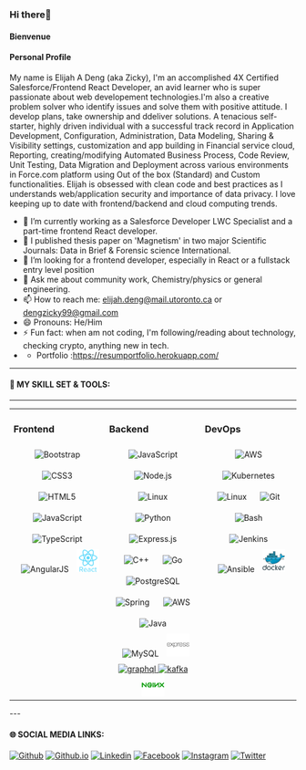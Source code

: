 ### Hi there👋

#### Bienvenue
#### Personal Profile
My name is Elijah  A  Deng (aka Zicky), I'm an accomplished 4X Certified Salesforce/Frontend React Developer, an avid learner who is super passionate about web developement technologies.I'm also a creative problem solver who identify issues and solve them with positive attitude. I develop plans, take ownership and ddeliver solutions. A tenacious self-starter, highly driven individual with a successful track record in Application Development, Configuration, Administration, Data Modeling, Sharing & Visibility settings, customization and app building in Financial service cloud, Reporting, creating/modifying Automated Business Process, Code Review, Unit Testing, Data Migration and Deployment across various environments in Force.com platform using Out of the box (Standard) and Custom functionalities. Elijah is obsessed with clean code and best practices as I understands web/application security and importance of data privacy. I love keeping up to date with frontend/backend and cloud computing trends.

- 🔭 I’m currently working as a Salesforce Developer LWC Specialist and a part-time frontend React developer.
- 🌱 I published thesis paper on 'Magnetism' in two major Scientific Journals: Data in Brief & Forensic science International. 
- 👯 I’m looking for a frontend developer, especially in React or a fullstack entry level position
- 💬 Ask me about community work, Chemistry/physics or general engineering.
- 📫 How to reach me: elijah.deng@mail.utoronto.ca or dengzicky99@gmail.com
- 😄 Pronouns: He/Him
- ⚡ Fun fact: when am not coding, I'm following/reading about technology, checking crypto, anything new in tech.
- - Portfolio :https://resumportfolio.herokuapp.com/

---
#### 🎯 MY SKILL SET & TOOLS:
---
<!-- <p>
Cloud Stack: <br>
<code><img width="12%" src="https://www.vectorlogo.zone/logos/firebase/firebase-ar21.svg"></code>
<code><img width="12%" src="https://www.vectorlogo.zone/logos/google_cloud/google_cloud-ar21.svg"></code>
</p>
<p>
Client-Server:<br>
<code><img width="12%" src="https://www.vectorlogo.zone/logos/linux/linux-ar21.svg"></code>
<code><img width="12%" src="https://www.vectorlogo.zone/logos/apache/apache-ar21.svg"></code></p>
<p><code><img width="12%" src="https://www.vectorlogo.zone/logos/mysql/mysql-ar21.svg"></code>
</p>
<p>
Software Development:<br>
<code><img width="12%" src="https://www.vectorlogo.zone/logos/nodejs/nodejs-ar21.svg"></code>
<code><img width="12%" src="https://www.vectorlogo.zone/logos/reactjs/reactjs-ar21.svg"></code></p>
<p><code><img width="12%" src="https://www.vectorlogo.zone/logos/expoio/expoio-ar21.svg"></code>
</p>

--->
<table><tr><td valign="top" width="33%">

### Frontend  
<div align="center">  
<img style="margin: 10px" src="https://profilinator.rishav.dev/skills-assets/bootstrap-plain.svg" alt="Bootstrap" height="50" />  
<img style="margin: 10px" src="https://profilinator.rishav.dev/skills-assets/css3-original-wordmark.svg" alt="CSS3" height="50" />  
<img style="margin: 10px" src="https://profilinator.rishav.dev/skills-assets/html5-original-wordmark.svg" alt="HTML5" height="50" />  
<img style="margin: 10px" src="https://profilinator.rishav.dev/skills-assets/javascript-original.svg" alt="JavaScript" height="50" />  
<img style="margin: 10px" src="https://profilinator.rishav.dev/skills-assets/typescript-original.svg" alt="TypeScript" height="50" />  
<img style="margin: 10px" src="https://profilinator.rishav.dev/skills-assets/angularjs-original.svg" alt="AngularJS" height="50" />  
  <a href="https://reactjs.org/" target="_blank">
        <img
            src="https://raw.githubusercontent.com/devicons/devicon/master/icons/react/react-original-wordmark.svg"
            alt="react"
            width="40"
            height="40"
        />
    </a>
</div>

</td><td valign="top" width="33%">



### Backend  
<div align="center">  
<img style="margin: 10px" src="https://profilinator.rishav.dev/skills-assets/javascript-original.svg" alt="JavaScript" height="50" />  
<img style="margin: 10px" src="https://profilinator.rishav.dev/skills-assets/nodejs-original-wordmark.svg" alt="Node.js" height="50" />  
<img style="margin: 10px" src="https://profilinator.rishav.dev/skills-assets/linux-original.svg" alt="Linux" height="50" />  
<img style="margin: 10px" src="https://profilinator.rishav.dev/skills-assets/python-original.svg" alt="Python" height="50" />  
<img style="margin: 10px" src="https://profilinator.rishav.dev/skills-assets/express-original-wordmark.svg" alt="Express.js" height="50" />  
<img style="margin: 10px" src="https://profilinator.rishav.dev/skills-assets/cplusplus-original.svg" alt="C++" height="50" />  
<img style="margin: 10px" src="https://profilinator.rishav.dev/skills-assets/go-original.svg" alt="Go" height="50" />  
<img style="margin: 10px" src="https://profilinator.rishav.dev/skills-assets/postgresql-original-wordmark.svg" alt="PostgreSQL" height="50" />  
<img style="margin: 10px" src="https://profilinator.rishav.dev/skills-assets/springio-icon.svg" alt="Spring" height="50" />  
<img style="margin: 10px" src="https://profilinator.rishav.dev/skills-assets/amazonwebservices-original-wordmark.svg" alt="AWS" height="50" />  
<img style="margin: 10px" src="https://profilinator.rishav.dev/skills-assets/java-original-wordmark.svg" alt="Java" height="50" />  
<img style="margin: 10px" src="https://profilinator.rishav.dev/skills-assets/mysql-original-wordmark.svg" alt="MySQL" height="50" />  
      <a href="https://expressjs.com" target="_blank">
        <img
            src="https://raw.githubusercontent.com/devicons/devicon/master/icons/express/express-original-wordmark.svg"
            alt="express"
            width="40"
            height="40"
        />
    </a>
    <a href="https://graphql.org" target="_blank">
        <img
            src="https://www.vectorlogo.zone/logos/graphql/graphql-icon.svg"
            alt="graphql"
            width="40"
            height="40"
        />
    </a>
      <a href="https://kafka.apache.org/" target="_blank">
        <img
            src="https://www.vectorlogo.zone/logos/apache_kafka/apache_kafka-icon.svg"
            alt="kafka"
            width="40"
            height="40"
        />
    </a>
    <a href="https://www.nginx.com" target="_blank">
        <img
            src="https://raw.githubusercontent.com/devicons/devicon/master/icons/nginx/nginx-original.svg"
            alt="nginx"
            width="40"
            height="40"
        />
    </a>

</div>

</td><td valign="top" width="33%">



### DevOps  
<div align="center">  
<img style="margin: 10px" src="https://profilinator.rishav.dev/skills-assets/amazonwebservices-original-wordmark.svg" alt="AWS" height="50" />  
<img style="margin: 10px" src="https://profilinator.rishav.dev/skills-assets/kubernetes-icon.svg" alt="Kubernetes" height="50" />  
<img style="margin: 10px" src="https://profilinator.rishav.dev/skills-assets/linux-original.svg" alt="Linux" height="50" />  
<img style="margin: 10px" src="https://profilinator.rishav.dev/skills-assets/git-scm-icon.svg" alt="Git" height="50" />  
<img style="margin: 10px" src="https://profilinator.rishav.dev/skills-assets/gnu_bash-icon.svg" alt="Bash" height="50" />  
<img style="margin: 10px" src="https://profilinator.rishav.dev/skills-assets/jenkins-icon.svg" alt="Jenkins" height="50" />  
<img style="margin: 10px" src="https://profilinator.rishav.dev/skills-assets/ansible.png" alt="Ansible" height="50" />  
   <a href="https://www.docker.com/" target="_blank">
        <img
            src="https://raw.githubusercontent.com/devicons/devicon/master/icons/docker/docker-original-wordmark.svg"
            alt="docker"
            width="40"
            height="40"
        />
    </a>
</div>

</td></tr></table>  
---
<br/>  

#### 🌐 SOCIAL MEDIA LINKS:
[![Github](https://img.shields.io/badge/-Github-gray?style=flat-square&logo=Github&logoColor=white)](https://github.com/Zickydeng)
[![Github.io](https://img.shields.io/badge/-Github.io-black?style=flat-square&logo=Github&logoColor=white)](https://zickydeng.github.io/)
[![Linkedin](https://img.shields.io/badge/-LinkedIn-darkblue?style=flat-square&logo=Linkedin&logoColor=white)](https://www.linkedin.com/in/deng-elijah/)
[![Facebook](https://img.shields.io/badge/-Facebook-blue?style=flat-square&logo=Facebook&logoColor=white)](https://www.facebook.com/)
[![Instagram](https://img.shields.io/badge/-Instagram-red?style=flat-square&logo=Instagram&logoColor=white)](https://www.instagram.com/)
[![Twitter](https://img.shields.io/badge/-Twitter-teal?style=flat-square&logo=Twitter&logoColor=white)](https://twitter.com/)
